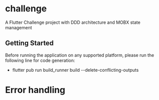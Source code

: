 # challenge

A Flutter Challenge project with DDD architecture and MOBX state management

## Getting Started
Before running the application on any supported platform, please run the following line for code generation:
- flutter pub run build_runner build --delete-conflicting-outputs

# Error handling
